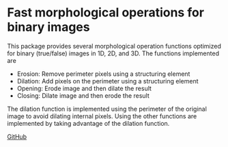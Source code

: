 # Fast morphological operations for binary images

This package provides several morphological operation functions optimized for
binary (true/false) images in 1D, 2D, and 3D. The functions implemented are
* Erosion: Remove perimeter pixels using a structuring element
* Dilation: Add pixels on the perimeter using a structuring element
* Opening: Erode image and then dilate the result
* Closing: Dilate image and then erode the result

The dilation function is implemented using the perimeter of the original image
to avoid dilating internal pixels. Using the other functions are implemented
by taking advantage of the dilation function.

[GitHub](https://github.com/shoheiogawa/binmorphopy)
